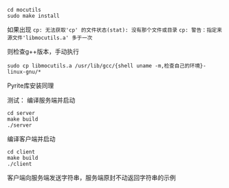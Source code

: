 ```
cd mocutils
sudo make install
```
如果出现
`cp: 无法获取'cp' 的文件状态(stat): 没有那个文件或目录`
`cp: 警告：指定来源文件'libmocutils.a' 多于一次`

则检查g++版本，手动执行
```
sudo cp libmocutils.a /usr/lib/gcc/{shell uname -m,检查自己的环境}-linux-gnu/*
```
Pyrite库安装同理

测试：
编译服务端并启动
```
cd server
make build
./server
```

编译客户端并启动
```
cd client
make build
./client
```
客户端向服务端发送字符串，服务端原封不动返回字符串的示例